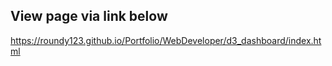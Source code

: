 ## View page via link below
https://roundy123.github.io/Portfolio/WebDeveloper/d3_dashboard/index.html
